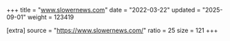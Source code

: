 +++
title = "www.slowernews.com"
date = "2022-03-22"
updated = "2025-09-01"
weight = 123419

[extra]
source = "https://www.slowernews.com/"
ratio = 25
size = 121
+++
